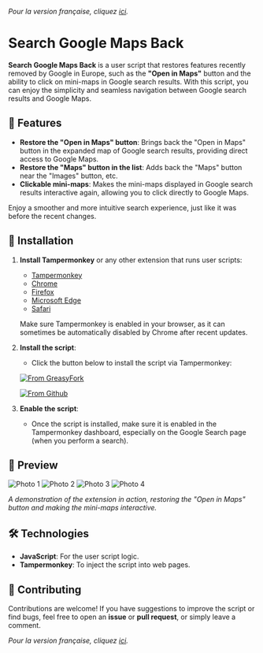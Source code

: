 *Pour la version française, cliquez [ici](README_fr.md).*

# Search Google Maps Back

**Search Google Maps Back** is a user script that restores features recently removed by Google in Europe, such as the **"Open in Maps"** button and the ability to click on mini-maps in Google search results. With this script, you can enjoy the simplicity and seamless navigation between Google search results and Google Maps.

## 🚀 Features

- **Restore the "Open in Maps" button**: Brings back the "Open in Maps" button in the expanded map of Google search results, providing direct access to Google Maps.
- **Restore the "Maps" button in the list**: Adds back the "Maps" button near the "Images" button, etc.
- **Clickable mini-maps**: Makes the mini-maps displayed in Google search results interactive again, allowing you to click directly to Google Maps.

Enjoy a smoother and more intuitive search experience, just like it was before the recent changes.

## 🔧 Installation

1. **Install Tampermonkey** or any other extension that runs user scripts:
   - [Tampermonkey](https://www.tampermonkey.net/)
   - [Chrome](https://chrome.google.com/webstore/detail/tampermonkey/dhdgffkkebhmkfjojejmpbldmpobfkfo)
   - [Firefox](https://addons.mozilla.org/en-US/firefox/addon/tampermonkey/)
   - [Microsoft Edge](https://microsoftedge.microsoft.com/addons/detail/tampermonkey/iikmkjmpaadaobahmlepeloendndfphd)
   - [Safari](https://apps.apple.com/us/app/tampermonkey/id1482490089)

   Make sure Tampermonkey is enabled in your browser, as it can sometimes be automatically disabled by Chrome after recent updates.

2. **Install the script**:
   - Click the button below to install the script via Tampermonkey:

   [![From GreasyFork](https://img.shields.io/badge/Tampermonkey-Install%20the%20Script-blue)](https://update.greasyfork.org/scripts/513482/Search%20Google%20Maps%20Back.user.js)

   [![From Github](https://img.shields.io/badge/Tampermonkey-Install%20from%20GitHub-blue?logo=github)](https://raw.githubusercontent.com/mimouy/Search-Google-Maps-Back/main/search-google-maps-back.js)

3. **Enable the script**:
   - Once the script is installed, make sure it is enabled in the Tampermonkey dashboard, especially on the Google Search page (when you perform a search).

## 📸 Preview

![Photo 1](https://i.ibb.co/7YLqQZm/mapss.png)
![Photo 2](https://i.ibb.co/Mh9CFfX/bigmap.png)
![Photo 3](https://i.ibb.co/1JQZZ74/blabla.jpg)
![Photo 4](https://i.ibb.co/VCqvknL/micromap.png)

*A demonstration of the extension in action, restoring the "Open in Maps" button and making the mini-maps interactive.*

## 🛠 Technologies

- **JavaScript**: For the user script logic.
- **Tampermonkey**: To inject the script into web pages.

## 🤝 Contributing

Contributions are welcome! If you have suggestions to improve the script or find bugs, feel free to open an **issue** or **pull request**, or simply leave a comment.


*Pour la version française, cliquez [ici](README_fr.md).*
